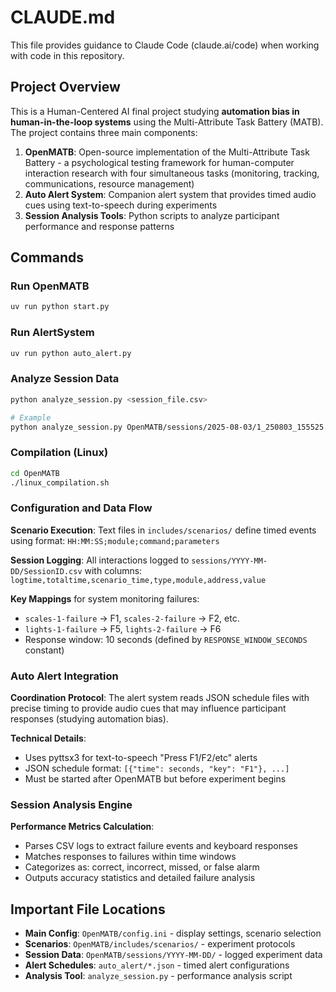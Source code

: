 # CLAUDE.md

This file provides guidance to Claude Code (claude.ai/code) when working with code in this repository.

## Project Overview

This is a Human-Centered AI final project studying **automation bias in human-in-the-loop systems** using the Multi-Attribute Task Battery (MATB). The project contains three main components:

1. **OpenMATB**: Open-source implementation of the Multi-Attribute Task Battery - a psychological testing framework for human-computer interaction research with four simultaneous tasks (monitoring, tracking, communications, resource management)
2. **Auto Alert System**: Companion alert system that provides timed audio cues using text-to-speech during experiments  
3. **Session Analysis Tools**: Python scripts to analyze participant performance and response patterns

## Commands

### Run OpenMATB

```bash
uv run python start.py
```

### Run AlertSystem

```bash
uv run python auto_alert.py
```

### Analyze Session Data

```bash
python analyze_session.py <session_file.csv>

# Example
python analyze_session.py OpenMATB/sessions/2025-08-03/1_250803_155525.csv
```

### Compilation (Linux)

```bash
cd OpenMATB
./linux_compilation.sh
```

### Configuration and Data Flow

**Scenario Execution**: Text files in `includes/scenarios/` define timed events using format: `HH:MM:SS;module;command;parameters`

**Session Logging**: All interactions logged to `sessions/YYYY-MM-DD/SessionID.csv` with columns: `logtime,totaltime,scenario_time,type,module,address,value`

**Key Mappings** for system monitoring failures:
- `scales-1-failure` → F1, `scales-2-failure` → F2, etc.
- `lights-1-failure` → F5, `lights-2-failure` → F6
- Response window: 10 seconds (defined by `RESPONSE_WINDOW_SECONDS` constant)

### Auto Alert Integration

**Coordination Protocol**: The alert system reads JSON schedule files with precise timing to provide audio cues that may influence participant responses (studying automation bias).

**Technical Details**:
- Uses pyttsx3 for text-to-speech "Press F1/F2/etc" alerts
- JSON schedule format: `[{"time": seconds, "key": "F1"}, ...]`
- Must be started after OpenMATB but before experiment begins

### Session Analysis Engine

**Performance Metrics Calculation**:
- Parses CSV logs to extract failure events and keyboard responses
- Matches responses to failures within time windows
- Categorizes as: correct, incorrect, missed, or false alarm
- Outputs accuracy statistics and detailed failure analysis

## Important File Locations

- **Main Config**: `OpenMATB/config.ini` - display settings, scenario selection
- **Scenarios**: `OpenMATB/includes/scenarios/` - experiment protocols  
- **Session Data**: `OpenMATB/sessions/YYYY-MM-DD/` - logged experiment data
- **Alert Schedules**: `auto_alert/*.json` - timed alert configurations
- **Analysis Tool**: `analyze_session.py` - performance analysis script